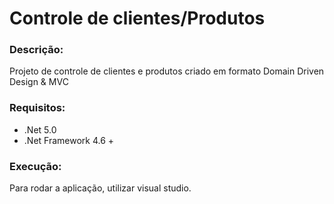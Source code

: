 # Controle de clientes/Produtos

### Descrição:
Projeto de controle de clientes e produtos criado em formato Domain Driven Design & MVC

### Requisitos:
- .Net 5.0
- .Net Framework 4.6 +

### Execução:
Para rodar a aplicação, utilizar visual studio.
